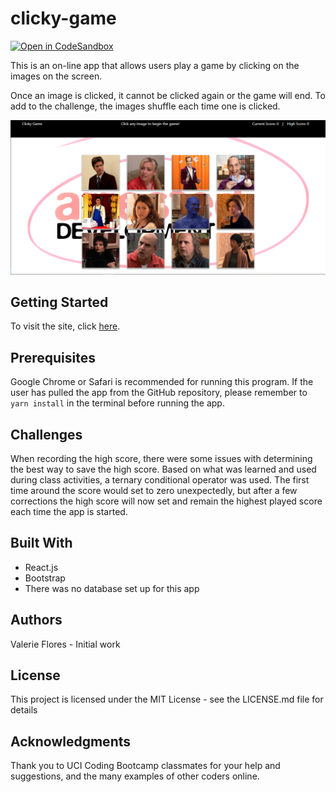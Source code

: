 # clicky-game

[![Open in CodeSandbox](https://img.shields.io/badge/Open%20in-CodeSandbox-blue?style=flat-square&logo=codesandbox)](https://githubbox.com/valeriemiller5/Clicky-Game)

This is an on-line app that allows users play a game by clicking on the images on the screen.

Once an image is clicked, it cannot be clicked again or the game will end.  To add to the challenge, the images shuffle each time one is clicked.

![Opening Screen Shot](src/images/screenshot.png)

## Getting Started
To visit the site, click [here](https://click-game-01.herokuapp.com/). 

## Prerequisites
Google Chrome or Safari is recommended for running this program.  If the user has pulled the app from the GitHub repository, please remember to `yarn install` in the terminal before running the app.

## Challenges
When recording the high score, there were some issues with determining the best way to save the high score.  Based on what was learned and used during class activities, a ternary conditional operator was used. The first time around the score would set to zero unexpectedly, but after a few corrections the high score will now set and remain the highest played score each time the app is started.

## Built With
* React.js
* Bootstrap
* There was no database set up for this app

## Authors
Valerie Flores - Initial work

## License
This project is licensed under the MIT License - see the LICENSE.md file for details

## Acknowledgments
Thank you to UCI Coding Bootcamp classmates for your help and suggestions, and the many examples of other coders online.